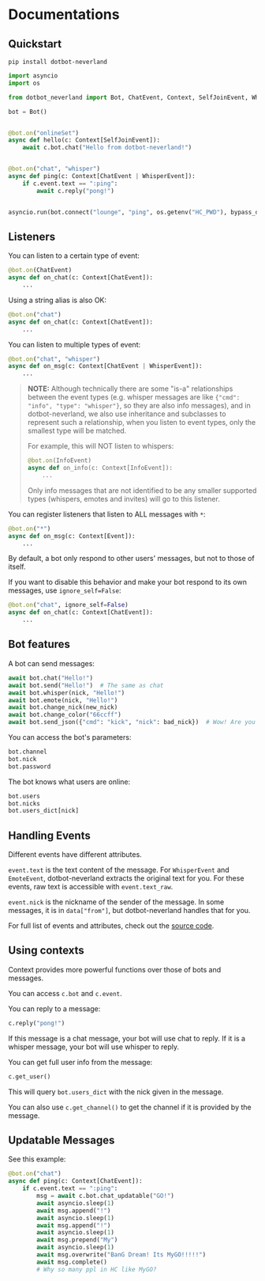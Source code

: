 # Documentations

## Quickstart

```shell
pip install dotbot-neverland
```

```py
import asyncio
import os

from dotbot_neverland import Bot, ChatEvent, Context, SelfJoinEvent, WhisperEvent

bot = Bot()


@bot.on("onlineSet")
async def hello(c: Context[SelfJoinEvent]):
    await c.bot.chat("Hello from dotbot-neverland!")


@bot.on("chat", "whisper")
async def ping(c: Context[ChatEvent | WhisperEvent]):
    if c.event.text == ":ping":
        await c.reply("pong!")


asyncio.run(bot.connect("lounge", "ping", os.getenv("HC_PWD"), bypass_dns=True))
```

## Listeners

You can listen to a certain type of event:

```py
@bot.on(ChatEvent)
async def on_chat(c: Context[ChatEvent]):
    ...
```

Using a string alias is also OK:

```py
@bot.on("chat")
async def on_chat(c: Context[ChatEvent]):
    ...
```

You can listen to multiple types of event:

```py
@bot.on("chat", "whisper")
async def on_msg(c: Context[ChatEvent | WhisperEvent]):
    ...
```

> **NOTE:** Although technically there are some "is-a" relationships between the event types (e.g. whisper messages are like `{"cmd": "info", "type": "whisper"}`, so they are also info messages), and in dotbot-neverland, we also use inheritance and subclasses to represent such a relationship, when you listen to event types, only the smallest type will be matched.
>
> For example, this will NOT listen to whispers:
>
> ```py
> @bot.on(InfoEvent)
> async def on_info(c: Context[InfoEvent]):
>     ...
> ```
>
> Only info messages that are not identified to be any smaller supported types (whispers, emotes and invites) will go to this listener.

You can register listeners that listen to ALL messages with `*`:

```py
@bot.on("*")
async def on_msg(c: Context[Event]):
    ...
```

By default, a bot only respond to other users' messages, but not to those of itself.

If you want to disable this behavior and make your bot respond to its own messages, use `ignore_self=False`:

```py
@bot.on("chat", ignore_self=False)
async def on_chat(c: Context[ChatEvent]):
    ...
```

## Bot features

A bot can send messages:

```py
await bot.chat("Hello!")
await bot.send("Hello!")  # The same as chat
await bot.whisper(nick, "Hello!")
await bot.emote(nick, "Hello!")
await bot.change_nick(new_nick)
await bot.change_color("66ccff")
await bot.send_json({"cmd": "kick", "nick": bad_nick})  # Wow! Are you a moderator?
```

You can access the bot's parameters:

```py
bot.channel
bot.nick
bot.password
```

The bot knows what users are online:

```py
bot.users
bot.nicks
bot.users_dict[nick]
```

## Handling Events

Different events have different attributes.

`event.text` is the text content of the message. For `WhisperEvent` and `EmoteEvent`, dotbot-neverland extracts the original text for you. For these events, raw text is accessible with `event.text_raw`.

`event.nick` is the nickname of the sender of the message. In some messages, it is in `data["from"]`, but dotbot-neverland handles that for you.

For full list of events and attributes, check out the [source code](/src/dotbot_neverland/models/events.py).

## Using contexts

Context provides more powerful functions over those of bots and messages.

You can access `c.bot` and `c.event`.

You can reply to a message:

```py
c.reply("pong!")
```

If this message is a chat message, your bot will use chat to reply. If it is a whisper message, your bot will use whisper to reply.

You can get full user info from the message:

```py
c.get_user()
```

This will query `bot.users_dict` with the nick given in the message.

You can also use `c.get_channel()` to get the channel if it is provided by the message.

## Updatable Messages

See this example:

```py
@bot.on("chat")
async def ping(c: Context[ChatEvent]):
    if c.event.text == ":ping":
        msg = await c.bot.chat_updatable("GO!")
        await asyncio.sleep(1)
        await msg.append("!")
        await asyncio.sleep(1)
        await msg.append("!")
        await asyncio.sleep(1)
        await msg.prepend("My")
        await asyncio.sleep(1)
        await msg.overwrite("BanG Dream! Its MyGO!!!!!")
        await msg.complete()
        # Why so many ppl in HC like MyGO?
```
